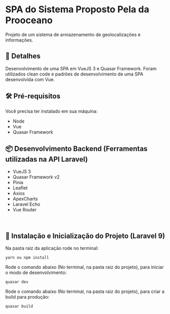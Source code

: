 # SPA do Sistema Proposto Pela da Prooceano

Projeto de um sistema de armazenamento de geolocalizações e informações.<br/>


## 🚀 Detalhes


Desenvolvimento de uma SPA em VueJS 3 e Quasar Framework. Foram utilizados clean code e padrões de desenvolvimento de uma SPA desenvolvida com Vue.



## 🛠️ Pré-requisitos


Você precisa ter instalado em sua máquina:

- Node<br/>
- Vue<br/>
- Quasar Framework<br/>


## 📦 Desenvolvimento Backend (Ferramentas utilizadas na API Laravel)

- VueJS 3
- Quasar Framework v2<br/>
- Pinia<br/>
- Leaflet<br/>
- Axios<br/>
- ApexCharts<br/>
- Laravel Echo<br/>
- Vue Router<br/>

<br/>

## 🔧 Instalação e Inicialização do Projeto (Laravel 9)


Na pasta raiz da aplicação rode no terminal:

`yarn ou npm install`
 <br/>

Rode o comando abaixo (No terminal, na pasta raiz do projeto), para iniciar o modo de desenvolvimento:
 
`quasar dev`
<br/>

Rode o comando abaixo (No terminal, na pasta raiz do projeto), para criar a build para produção:
 
`quasar build`
<br/><br/>